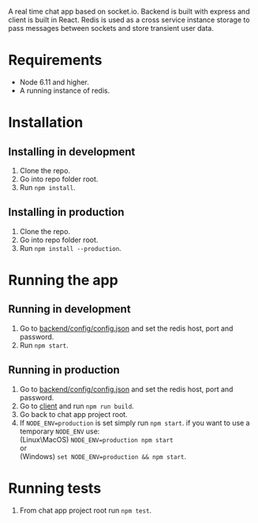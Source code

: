 A real time chat app based on socket.io.
Backend is built with express and client is built in React.
Redis is used as a cross service instance storage to pass messages between sockets and store transient user data.

# Requirements

- Node 6.11 and higher.
- A running instance of redis.

# Installation
## Installing in development
1. Clone the repo.
2. Go into repo folder root.
3. Run ```npm install```.

## Installing in production
1. Clone the repo.
2. Go into repo folder root.
3. Run ```npm install --production```.

# Running the app
## Running in development
1. Go to [backend/config/config.json](backend/config/config.json) and set the redis host, port and password.
2. Run ```npm start```.

## Running in production
1. Go to [backend/config/config.json](backend/config/config.json) and set the redis host, port and password.
2. Go to [client](client) and run ```npm run build```.
3. Go back to chat app project root.
4. If ```NODE_ENV=production``` is set simply run ```npm start```.
if you want to use a temporary ```NODE_ENV``` use:<br/>
(Linux\MacOS) ```NODE_ENV=production npm start```<br/>
or<br/>
(Windows) ```set NODE_ENV=production && npm start```.

# Running tests
1. From chat app project root run ```npm test```.
